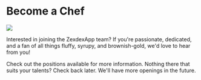 # Become a Chef

![](../../.gitbook/assets/become-a-chef-header.png)

Interested in joining the ZexdexApp team? If you're passionate, dedicated, and a fan of all things fluffy, syrupy, and brownish-gold, we'd love to hear from you!

Check out the positions available for more information. Nothing there that suits your talents? Check back later. We'll have more openings in the future.&#x20;
